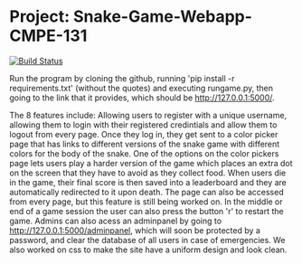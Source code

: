 # Project: Snake-Game-Webapp-CMPE-131

[![Build Status](https://travis-ci.org/akumar23/SnakeGame.svg?branch=master)](https://travis-ci.org/akumar23/SnakeGame)

Run the program by cloning the github, running 'pip install -r requirements.txt' (without the quotes) and executing rungame.py, then going to the link that it provides, which should be http://127.0.0.1:5000/.

The 8 features include:
Allowing users to register with a unique username, allowing them to login with their registered credintials and allow them to logout from every page.
Once they log in, they get sent to a color picker page that has links to different versions of the snake game with different colors for the body of the snake.
One of the options on the color pickers page lets users play a harder version of the game which places an extra dot on the screen that they have to avoid as they collect food.
When users die in the game, their final score is then saved into a leaderboard and they are automatically redirected to it upon death. The page can also be accessed from every page, but this feature is still being worked on.
In the middle or end of a game session the user can also press the button 'r' to restart the game.
Admins can also acess an adminpanel by going to http://127.0.0.1:5000/adminpanel, which will soon be protected by a password, and clear the database of all users in case of emergencies.
We also worked on css to make the site have a uniform design and look clean.

